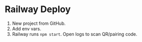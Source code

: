 # Railway Deploy
1) New project from GitHub.
2) Add env vars.
3) Railway runs `npm start`. Open logs to scan QR/pairing code.
